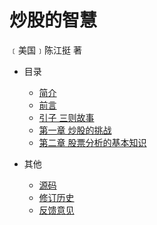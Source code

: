  # 炒股的智慧

﹝美国﹞陈江挺 著

* 目录
  * [简介](README.md)
  * [前言](docs/preface.md)
  * [引子 三则故事](docs/introduction.md)
  * [第一章 炒股的挑战](docs/the-challenge-of-trading-stocks.md)
  * [第二章 股票分析的基本知识](docs/basic-knowledge-of-stock-analysis.md)

* 其他
  * [源码](https://github.com/codeyu/the-wisdom-of-trade-stocks)
  * [修订历史](https://github.com/codeyu/the-wisdom-of-trade-stocks/commits/master)
  * [反馈意见](https://github.com/codeyu/the-wisdom-of-trade-stocks/issues)
